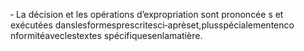 ‐ La décision et les opérations d’expropriation sont prononcée s et exécutées danslesformesprescritesci‐aprèset,plusspécialementenco nformitéaveclestextes spécifiquesenlamatière.